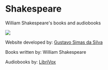 # Shakespeare

William Shakespeare's books and audiobooks

![](https://i.imgur.com/iaCZY6v.png)

Website developed by: [Gustavo Simas da Silva](http://gsimas.github.io)

Books written by: William Shakespeare

Audiobooks by: [LibriVox](https://librivox.org/)
